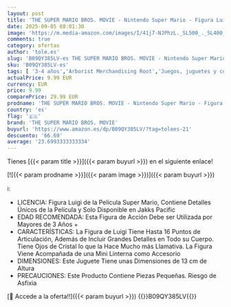 ```yaml
---
layout: post
title: 'THE SUPER MARIO BROS. MOVIE - Nintendo Super Mario - Figura Luigi de 13 cm Totalmente Articulada - Juguete Luigi con hasta 16 Puntos de Articulación - Juguete Finamente Detallado con Ojos de Cristal - Juguetes Niños 3 Años +'
date: 2025-09-05 08:01:30
image: 'https://m.media-amazon.com/images/I/41j7-NJPhzL._SL500_._SL400_.jpg'
comments: true
category: ofertas
author: 'tole.es'
slug: 'B09QY385LV-es THE SUPER MARIO BROS. MOVIE - Nintendo Super Mario -...'
sku: 'B09QY385LV-es'
tags: [ '3-4 años','Arborist Merchandising Root','Juegos, juguetes y coleccionables para niños grandes','Juguetes','Juguetes y juegos','Muñecos y figuras','Muñecos y figuras de acción','Self Service','Special Features Stores','VAF_4-7','b6d17eda-2c26-45ed-a098-453a9f96e839_0','b6d17eda-2c26-45ed-a098-453a9f96e839_101','b6d17eda-2c26-45ed-a098-453a9f96e839_1801','b6d17eda-2c26-45ed-a098-453a9f96e839_2301','nintendo','the super mario bros. movie','🇪🇸', ]
actualPrice: 9.99 EUR
currency: EUR
price: 9.99
comparePrice: 29.99 EUR
prodname: 'THE SUPER MARIO BROS. MOVIE - Nintendo Super Mario - Figura Luigi de 13 cm Totalmente Articulada - Juguete Luigi con hasta 16 Puntos de Articulación - Juguete Finamente Detallado con Ojos de Cristal - Juguetes Niños 3 Años +'
country: 'es'
flag: '🇪🇸'
brand: 'THE SUPER MARIO BROS. MOVIE'
buyurl: 'https://www.amazon.es/dp/B09QY385LV/?tag=tolees-21'
descuento: '66.69'
average: '23.6993333333334'
---
```


Tienes [{{< param title >}}]({{< param buyurl >}}) en el siguiente enlace!

[![{{< param prodname >}}]({{< param image >}})]({{< param buyurl >}})

ℹ️:

- LICENCIA: Figura Luigi de la Película Super Mario, Contiene Detalles Únicos de la Película y Solo Disponible en Jakks Pacific
- EDAD RECOMENDADA: Esta Figura de Acción Debe ser Utilizada por Mayores de 3 Años +
- CARACTERÍSTICAS: La Figura de Luigi Tiene Hasta 16 Puntos de Articulación, Además de Incluir Grandes Detalles en Todo su Cuerpo. Tiene Ojos de Cristal lo que la Hace Mucho más Llamativa. La Figura Viene Acompañada de una Mini Linterna como Accesorio
- DIMENSIONES: Este Juguete Tiene unas Dimensiones de 13 cm de Altura
- PRECAUCIONES: Este Producto Contiene Piezas Pequeñas. Riesgo de Asfixia

[🛒 Accede a la oferta!!]({{< param buyurl >}})
{{<world>}}B09QY385LV{{</world>}}
